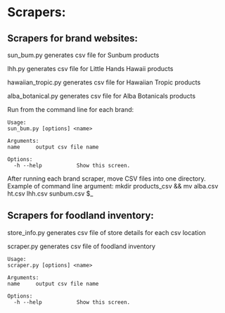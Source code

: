 # Scrapers:

## Scrapers for brand websites:

sun_bum.py generates csv file for Sunbum products

lhh.py generates csv file for Little Hands Hawaii products

hawaiian_tropic.py generates csv file for Hawaiian Tropic products

alba_botanical.py generates csv file for Alba Botanicals products

Run from the command line for each brand:

```
Usage: 
sun_bum.py [options] <name>

Arguments:
name     output csv file name

Options:
  -h --help           Show this screen.
  ```

After running each brand scraper, move CSV files into one directory.
Example of command line argument:
mkdir products_csv && mv alba.csv ht.csv lhh.csv sunbum.csv $_ 

## Scrapers for foodland inventory:

store_info.py generates csv file of store details for each csv location

scraper.py generates csv file of foodland inventory

```
Usage: 
scraper.py [options] <name>

Arguments:
name     output csv file name

Options:
  -h --help           Show this screen.
